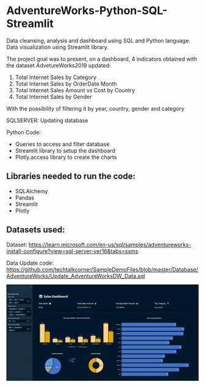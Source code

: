 # AdventureWorks-Python-SQL-Streamlit
Data cleansing, analysis and dashboard using SQL and Python language. Data visualization using Streamlit library.

The project goal was to present, on a dashboard, 4 indicators obtained with the dataset AdvetureWorks2019 updated:

1. Total Internet Sales by Category
2. Total Internet Sales by OrderDate Month
3. Total Internet Sales Amount vs Cost by Country
4. Total Internet Sales by Gender

With the possibility of filtering it by year, country, gender and category

SQLSERVER: Updating database

Python Code:
- Queries to access and filter database
- Streamlit library to setup the dashboard
- Plotly.access library to create the charts

## Libraries needed to run the code:
- SQLAlchemy
- Pandas
- Streamlit
- Plotly

## Datasets used:

Dataset: https://learn.microsoft.com/en-us/sql/samples/adventureworks-install-configure?view=sql-server-ver16&tabs=ssms

Data Update code: https://github.com/techtalkcorner/SampleDemoFiles/blob/master/Database/AdventureWorks/Update_AdventureWorksDW_Data.sql

![image](https://github.com/LauraFlorio/AdventureWorks-Python-SQL-Streamlit/blob/main/Demo.gif)
